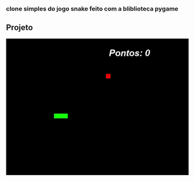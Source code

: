 ### clone simples do jogo snake feito com a bliblioteca pygame

## Projeto
<div>
    <img alt="snake" title="#snake" src="./snake.gif" width="500"/>
</div>